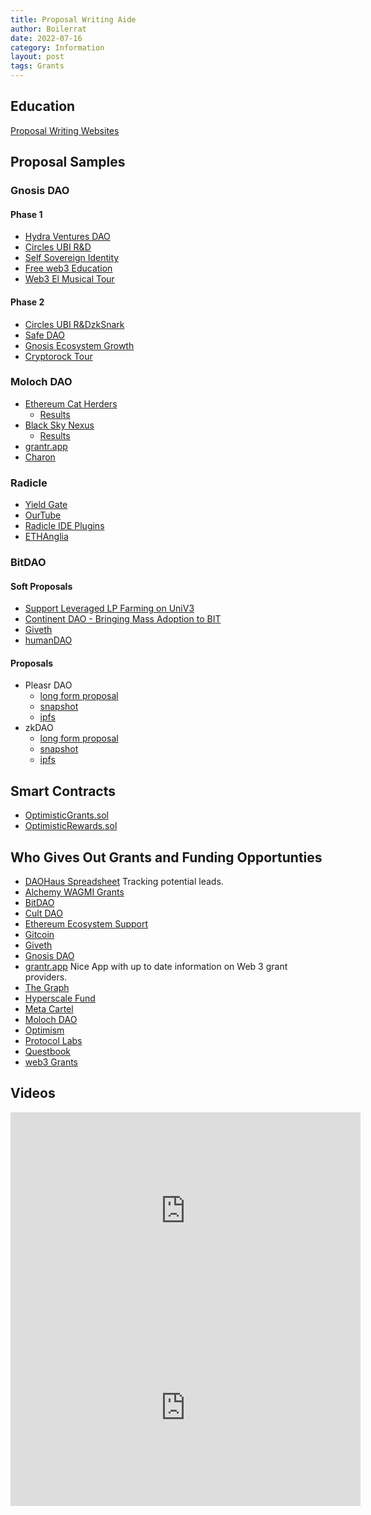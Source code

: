 ```yaml
---
title: Proposal Writing Aide
author: Boilerrat
date: 2022-07-16
category: Information
layout: post
tags: Grants
---
```


## Education

[Proposal Writing Websites](https://researchguides.library.wisc.edu/proposalwriting/websites)

## Proposal Samples

### Gnosis DAO

#### Phase 1

+ [Hydra Ventures DAO](https://forum.gnosis.io/t/should-gnosisdao-invest-in-hydra-ventures-dao/5477)
+ [Circles UBI R&D](https://forum.gnosis.io/t/should-gnosisdao-fund-circles-ubi-r-d-work-a-web-of-trust-dapp-for-gnosis-safe-ubi-as-public-goods/4936)
+ [Self Sovereign Identity](https://forum.gnosis.io/t/self-sovereign-identity-platform-for-gnosis/5393)
+ [Free web3 Education](https://forum.gnosis.io/t/should-we-make-web3-education-free-for-students/5361)
+ [Web3 El Musical Tour](https://forum.gnosis.io/t/should-we-make-web3-education-free-for-students/5361)

#### Phase 2

+ [Circles UBI R&D](https://forum.gnosis.io/t/gip-59-should-gnosisdao-fund-circles-ubi-r-d-work/5475)[zkSnark](https://forum.gnosis.io/t/gip-59-should-gnosisdao-fund-circles-ubi-r-d-work/5475)
+ [Safe DAO](https://forum.gnosis.io/t/gip-29-spin-off-safedao-and-launch-safe-token/3476)
+ [Gnosis Ecosystem Growth](https://forum.gnosis.io/t/gip-38-should-gnosisdao-fund-a-gnosis-chain-ecosystem-growth-initiative/4717)
+ [Cryptorock Tour](https://forum.gnosis.io/t/gip-53-should-gnosisdao-sponsor-necromorfos-cryptorock-tour-2022/5314)

### Moloch DAO

+ [Ethereum Cat Herders](https://forum.daohaus.club/t/mgp-april-2022-ethereum-cat-herders/10889)
  + [Results](https://app.daohaus.club/dao/0x1/0x519f9662798c2e07fbd5b30c1445602320c5cf5b/proposals/15)
+ [Black Sky Nexus](https://forum.daohaus.club/t/mgp-apr-2022-black-sky-nexus/10907)
  + [Results](https://app.daohaus.club/dao/0x1/0x519f9662798c2e07fbd5b30c1445602320c5cf5b/proposals/14)
+ [grantr.app](https://forum.daohaus.club/t/grant-proposal-grantr-app/11203)
+ [Charon](https://forum.daohaus.club/t/grant-proposal-charon/11116)

### Radicle

+ [Yield Gate](https://radicle.community/t/yieldgate-grant-application/2848)
+ [OurTube](https://radicle.community/t/ourtube-grant-application/2934)
+ [Radicle IDE Plugins](https://radicle.community/t/application-radicle-ide-plugins-ux-design/2728)
+ [ETHAnglia](https://radicle.community/t/ethanglia-0-to-web3/2688)

### BitDAO

#### Soft Proposals

+ [Support Leveraged LP Farming on UniV3](https://discourse.bitdao.io/t/discussion-support-leveraged-lp-farming-on-univ3/2645)
+ [Continent DAO - Bringing Mass Adoption to BIT](https://discourse.bitdao.io/t/discussion-continent-dao-bringing-mass-adoption-to-bit/1434)
+ [Giveth](https://discourse.bitdao.io/t/discussion-bitdao-x-giveth-the-future-of-giving/2487)
+ [humanDAO](https://discourse.bitdao.io/t/discussion-humandao-x-bitdao/1774)

#### Proposals

+ Pleasr DAO
  + [long form proposal](https://drive.google.com/file/d/1P-VN4Ej0BV-2fBzQ6N3qduwhWWhZiCLT/view)
  + [snapshot](https://snapshot.org/#/bitdao.eth/proposal/0xc5764508ad0a29ed646316197686f661bee472fd5ab0517938bf039a3e82f53e)
  + [ipfs](https://bafybeig55mzponyatsjq2di6wfbcrxhd5aou4ltvefoxpguqjgxym7ak6a.ipfs.infura-ipfs.io/)
+ zkDAO
  + [long form proposal](https://docs.google.com/document/d/1a5crhI-PDqovcOTtr67XRE_94AU6NR6nP4QfbuB5tKQ/edit)
  + [snapshot](https://snapshot.org/#/bitdao.eth/proposal/0x7f1ec601bf9d95855a38b141a3d393e41ae12be4ccba4c5615b6b6ec0261a844)
  + [ipfs](https://bafybeibbnx7kxsv62v5ivzvvp2andehabprq6ksut2hqk3wspgjvv333q4.ipfs.infura-ipfs.io/)

## Smart Contracts

+ [OptimisticGrants.sol](https://docs.element.fi/governance-council/council-protocol-smart-contracts/optimistic-grants)
+ [OptimisticRewards.sol](https://docs.element.fi/governance-council/council-protocol-smart-contracts/optimistic-rewards)

## Who Gives Out Grants and Funding Opportunties

+ [DAOHaus Spreadsheet](https://docs.google.com/spreadsheets/d/1Z_ckv90nYo--ITXMaJs9fgmgFJ7y4zeYsAKWGKXsp1U/edit?usp=sharing)  Tracking potential leads.
+ [Alchemy WAGMI Grants](https://www.alchemy.com/developer-grant-program)
+ [BitDAO](https://www.bitdao.io/)
+ [Cult DAO](https://cultdao.io/)
+ [Ethereum Ecosystem Support](https://esp.ethereum.foundation/)
+ [Gitcoin](https://gitcoin.co/)
+ [Giveth](https://giveth.io/)
+ [Gnosis DAO](https://forum.gnosis.io/t/readme-gnosisdao-governance-process/736)
+ [grantr.app](https://grantr.app/)  Nice App with up to date information on Web 3 grant providers.
+ [The Graph](https://www.notion.so/The-Graph-Foundation-e822e66d7b614fdd899a647f5db51a68)
+ [Hyperscale Fund](https://www.hyperscalefund.com/)
+ [Meta Cartel](https://www.metacartel.org/grants)
+ [Moloch DAO](https://molochdao.gitbook.io/handbook/grant-pipeline-procedures/how-and-when-to-put-a-proposal-on-chain/application)
+ [Optimism](https://gov.optimism.io/c/proposals/38)
+ [Protocol Labs](https://grants.protocol.ai/)
+ [Questbook](https://t.co/f7O4zCHFqc)
+ [web3 Grants](https://docs.google.com/forms/d/e/1FAIpQLSdKfM-cfk_LYFxvm7Ci0UwaqVUQ65AZ9K6_TtrlIVZFQaNVxw/viewform)

## Videos

<iframe width="560" height="315" src="https://www.youtube.com/embed/T3ChPs_WO_A" title="YouTube video player" frameborder="0" allow="accelerometer; autoplay; clipboard-write; encrypted-media; gyroscope; picture-in-picture" allowfullscreen></iframe>
<iframe width="560" height="315" src="https://www.youtube.com/embed/dKvihXi0xW0" title="YouTube video player" frameborder="0" allow="accelerometer; autoplay; clipboard-write; encrypted-media; gyroscope; picture-in-picture" allowfullscreen></iframe>
